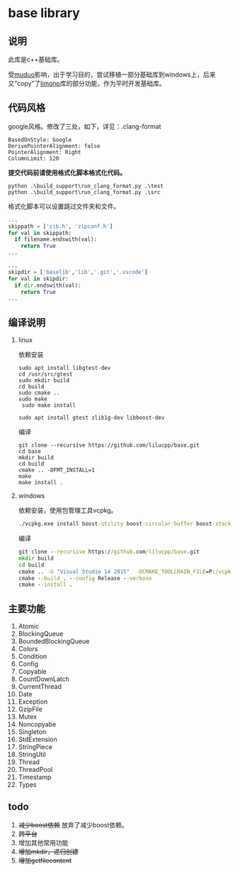 # base library

## 说明

此库是c++基础库。

受[muduo](https://github.com/chenshuo/muduo)影响，出于学习目的，尝试移植一部分基础库到windows上，后来又”copy”了[limonp](https://github.com/yanyiwu/limonp)库的部分功能，作为平时开发基础库。

## 代码风格

google风格。修改了三处，如下，详见：.clang-format

```
BasedOnStyle: Google
DerivePointerAlignment: false
PointerAlignment: Right
ColumnLimit: 120
```

**提交代码前请使用格式化脚本格式化代码。**

```shell
python .\build_support\run_clang_format.py .\test
python .\build_support\run_clang_format.py .\src
```

格式化脚本可以设置跳过文件夹和文件。

```python
...
skippath = ['zib.h', 'zipconf.h']
for val in skippath:
  if filename.endswith(val):
    return True 
...

...
skipdir = ['baselib','lib','.git','.vscode']
for val in skipdir:
  if dir.endswith(val):
    return True 
...

```

## 编译说明

1. linux

   依赖安装
   
   ```shell
   sudo apt install libgtest-dev
   cd /usr/src/gtest
   sudo mkdir build
   cd build
   sudo cmake ..
   sudo make 
	sudo make install
	
   sudo apt install gtest zlib1g-dev libboost-dev
   ```
   
   编译
   
   ```shell
   git clone --recursive https://github.com/lilucpp/base.git
   cd base
   mkdir build
   cd build
   cmake .. -DFMT_INSTALL=1
   make 
   make install .
   ```
   
2. windows

   依赖安装，使用包管理工具vcpkg。

   ```bat
   ./vcpkg.exe install boost-utility boost-circular-buffer boost-stacktrace zlib gtest
   ```

   编译

   ```bat
   git clone --recursive https://github.com/lilucpp/base.git
   mkdir build
   cd build
   cmake .. -G "Visual Studio 14 2015"  -DCMAKE_TOOLCHAIN_FILE=P:/vcpkg/scripts/buildsystems/vcpkg.cmake -DFMT_INSTALL=1
   cmake --build . --config Release --verbose
   cmake --install .
   ```


## 主要功能

1. Atomic
2. BlockingQueue   
3. BoundedBlockingQueue
4. Colors
5. Condition
6. Config
7. Copyable
8. CountDownLatch
9. CurrentThread
10. Date
11. Exception
12. GzipFile
13. Mutex
14. Noncopyabe
15. Singleton
16. StdExtension
17. StringPiece
18. StringUtil
19. Thread
20. ThreadPool
21. Timestamp
22. Types

## todo

1. ~~减少boost依赖~~ 放弃了减少boost依赖。
2. ~~跨平台~~
3. 增加其他常用功能
4. ~~增加mkdir，递归创建~~
5. ~~增加getfilecontent~~